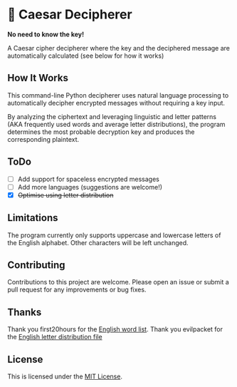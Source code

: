 # 🥗 Caesar Decipherer
**No need to know the key!**

A Caesar cipher decipherer where the key and the deciphered message are automatically calculated (see below for how it works)

## How It Works
This command-line Python decipherer uses natural language processing to automatically decipher encrypted messages without requiring a key input.

By analyzing the ciphertext and leveraging linguistic and letter patterns (AKA frequently used words and average letter distributions), the program determines the most probable decryption key and produces the corresponding plaintext.

## ToDo
- [ ] Add support for spaceless encrypted messages
- [ ] Add more languages (suggestions are welcome!)
- [X] ~~Optimise using letter distribution~~

## Limitations
The program currently only supports uppercase and lowercase letters of the English alphabet. Other characters will be left unchanged.

## Contributing
Contributions to this project are welcome. Please open an issue or submit a pull request for any improvements or bug fixes.

## Thanks
Thank you first20hours for the [English word list](https://github.com/first20hours/google-10000-english).
Thank you evilpacket for the [English letter distribution file](https://gist.github.com/evilpacket/5973230)

## License
This is licensed under the [MIT License](https://mit-license.org/).
